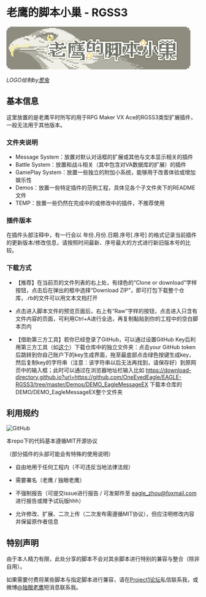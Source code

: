 # 老鹰的脚本小巢 - RGSS3

![](LOGO.png)

*LOGO绘制by[葱兔](http://onira.lofter.com/)*

## 基本信息

这里放置的是老鹰平时所写的用于RPG Maker VX Ace的RGSS3类型扩展插件，一般无法用于其他版本。

### 文件夹说明

- Message System：放置对默认对话框的扩展或其他与文本显示相关的插件
- Battle System：放置和战斗相关（其中包含对VA数据库的扩展）的插件
- GamePlay System：放置一些独立的附加小系统，能够用于改善体验或增加娱乐性
- Demos：放置一些特定插件的范例工程，具体见各个子文件夹下的README文件
- TEMP：放置一些仍然在完成中的或修改中的插件，不推荐使用

### 插件版本

在插件头部注释中，有一行会以 年份.月份.日期.序号[.序号] 的格式记录当前插件的更新版本/修改信息，请按照时间最新、序号最大的方式进行新旧版本号的比较。

### 下载方式

- 【推荐】在当前页的文件列表的右上处，有绿色的“Clone or download”字样按钮，点击后在弹出的框中选择“Download ZIP”，即可打包下载整个仓库，.rb的文件可以用文本文档打开

- 点击进入脚本文件的预览页面后，右上有“Raw”字样的按钮，点击进入只含有文件内容的页面，可利用Ctrl+A进行全选，再复制黏贴到你的工程中的空白脚本页内

- 【借助第三方工具】若你已经登录了GitHub，可以通过设置GitHub Key后利用第三方工具（如[这个](https://download-directory.github.io/)）下载仓库中的独立文件夹：点击your GitHub token后跳转到你自己账户下的key生成界面，拖至最底部点击绿色按键生成key，然后复制key的字符串（注意：该字符串以后无法再找到，请保存好）到原网页中的输入框；此时可以通过在浏览器地址栏输入比如 https://download-directory.github.io?url=https://github.com/OneEyedEagle/EAGLE-RGSS3/tree/master/Demos/DEMO_EagleMessageEX 下载本仓库的DEMO/DEMO_EagleMessageEX整个文件夹

## 利用规约

![GitHub](https://img.shields.io/github/license/OneEyedEagle/EAGLE-RGSS3.svg?style=flat-square)

本repo下的代码基本遵循MIT开源协议

（部分插件的头部可能会有特殊的使用说明）

- 自由地用于任何工程内（不可违反当地法律法规）

- 需要署名（老鹰 / 独眼老鹰）

- 不强制报告（可提交issue进行报告 / 可发邮件至 eagle_zhou@foxmail.com 进行报告或赠予试玩版hhh）

- 允许修改、扩展、二次上传（二次发布需遵循MIT协议），但应注明修改内容并保留原作者信息

## 特别声明

由于本人精力有限，此处分享的脚本不会对其余脚本进行特别的兼容与整合（除非自用）。

如果需要付费将某些脚本与指定脚本进行兼容，请在[Project1论坛](https://rpg.blue/home.php?mod=space&uid=287268)私信联系我，或微博[@独眼老鹰](https://www.weibo.com/oneeyedeagle)短消息联系我。

